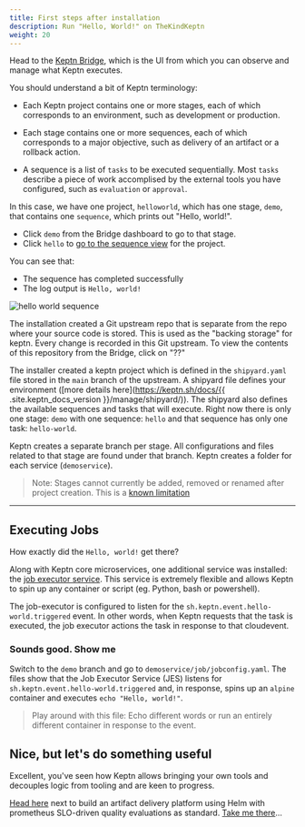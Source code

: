 ```yaml
---
title: First steps after installation
description: Run "Hello, World!" on TheKindKeptn
weight: 20
---
```


Head to the [Keptn Bridge](http://localhost/bridge), which is the UI from which you can observe and manage what Keptn executes.

You should understand a bit of Keptn terminology:
* Each Keptn project contains one or more stages, each of which corresponds to an environment, such as development or production.
+ Each stage contains one or more sequences, each of which corresponds to a major objective, such as delivery of an artifact or a rollback action.
* A sequence is a list of `tasks` to be executed sequentially.
  Most `tasks` describe a piece of work accomplised by the external tools you have configured,
  such as `evaluation` or `approval`.
  
In this case, we have one project, `helloworld`, which has one stage, `demo`,
that contains one `sequence`, which prints out "Hello, world!".

* Click `demo` from the Bridge dashboard to go to that stage.
* Click `hello` to [go to the sequence view](http://localhost/bridge/project/helloworld/sequence) for the project.

You can see that:
* The sequence has completed successfully
* The log output is `Hello, world!`

![hello world sequence](assets/hello-world-sequence.jpg)

The installation created a Git upstream repo that is separate from the repo where your source code is stored.
This is used as the "backing storage" for keptn. Every change is recorded in this Git upstream.
To view the contents of this repository from the Bridge, click on "??"

The installer created a keptn project which is defined in the `shipyard.yaml` file stored in the `main` branch of the upstream. A shipyard file defines your environment ([more details here](https://keptn.sh/docs/{{ .site.keptn_docs_version }}/manage/shipyard/)). The shipyard also defines the available sequences and tasks that will execute. Right now there is only one stage: `demo` with one sequence: `hello` and that sequence has only one task: `hello-world`.

Keptn creates a separate branch per stage. All configurations and files related to that stage are found under that branch. Keptn creates a folder for each service (`demoservice`).

> Note: Stages cannot currently be added, removed or renamed after project creation. This is a [known limitation](https://github.com/keptn/enhancement-proposals/pull/70)

----

## Executing Jobs

How exactly did the `Hello, world!` get there?

Along with Keptn core microservices, one additional service was installed: the [job executor service](https://github.com/keptn-contrib/job-executor-service). This service is extremely flexible and allows Keptn to spin up any container or script (eg. Python, bash or powershell).

The job-executor is configured to listen for the `sh.keptn.event.hello-world.triggered` event. In other words, when Keptn requests that the task is executed, the job executor actions the task in response to that cloudevent.

### Sounds good. Show me

Switch to the `demo` branch and go to `demoservice/job/jobconfig.yaml`. The files show that the Job Executor Service (JES) listens for `sh.keptn.event.hello-world.triggered` and, in response, spins up an `alpine` container and executes `echo "Hello, world!"`.

> Play around with this file: Echo different words or run an entirely different container in response to the event.

## Nice, but let's do something useful

Excellent, you've seen how Keptn allows bringing your own tools and decouples logic from tooling and are keen to progress.

[Head here](full-tour.md) next to build an artifact delivery platform using Helm with prometheus SLO-driven quality evaluations as standard. [Take me there](full-tour.md)...

